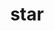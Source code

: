 ---
title: "star"
layout: cache
categories: [package, develop]
meta: {"versions": ["2.7.11a"], "compilers": ["gcc@=7.3.1"], "oss": ["amzn2"], "platforms": ["linux"], "targets": ["aarch64", "neoverse_n1", "x86_64_v3"], "stacks": ["aws-isc", "aws-isc-aarch64", "root"], "num_specs": 6, "num_specs_by_stack": {"aws-isc-aarch64": 4, "root": 6, "aws-isc": 2}}
spec_details: [{"hash": "ra45vdam4l64sffk23batt4rwbtihuzg", "compiler": "gcc@=7.3.1", "versions": ["2.7.11a"], "os": "amzn2", "platform": "linux", "target": "aarch64", "variants": ["build_system=makefile"], "stacks": ["aws-isc-aarch64", "root"], "size": "-", "tarball": "https://binaries.spack.io/develop/build_cache/linux-amzn2-aarch64/gcc-7.3.1/star-2.7.11a/linux-amzn2-aarch64-gcc-7.3.1-star-2.7.11a-ra45vdam4l64sffk23batt4rwbtihuzg.spack"}, {"hash": "zauvr7qszoblh4nhd6bpguzyspyt2ydq", "compiler": "gcc@=7.3.1", "versions": ["2.7.11a"], "os": "amzn2", "platform": "linux", "target": "aarch64", "variants": ["build_system=makefile"], "stacks": ["aws-isc-aarch64", "root"], "size": "-", "tarball": "https://binaries.spack.io/develop/build_cache/linux-amzn2-aarch64/gcc-7.3.1/star-2.7.11a/linux-amzn2-aarch64-gcc-7.3.1-star-2.7.11a-zauvr7qszoblh4nhd6bpguzyspyt2ydq.spack"}, {"hash": "lju3pnb3fufkznt6lnkhdrevkppsdbmk", "compiler": "gcc@=7.3.1", "versions": ["2.7.11a"], "os": "amzn2", "platform": "linux", "target": "neoverse_n1", "variants": ["build_system=makefile"], "stacks": ["aws-isc-aarch64", "root"], "size": "-", "tarball": "https://binaries.spack.io/develop/build_cache/linux-amzn2-neoverse_n1/gcc-7.3.1/star-2.7.11a/linux-amzn2-neoverse_n1-gcc-7.3.1-star-2.7.11a-lju3pnb3fufkznt6lnkhdrevkppsdbmk.spack"}, {"hash": "zztnpbc6shepfm3egiliooybkihvufzp", "compiler": "gcc@=7.3.1", "versions": ["2.7.11a"], "os": "amzn2", "platform": "linux", "target": "neoverse_n1", "variants": ["build_system=makefile"], "stacks": ["aws-isc-aarch64", "root"], "size": "-", "tarball": "https://binaries.spack.io/develop/build_cache/linux-amzn2-neoverse_n1/gcc-7.3.1/star-2.7.11a/linux-amzn2-neoverse_n1-gcc-7.3.1-star-2.7.11a-zztnpbc6shepfm3egiliooybkihvufzp.spack"}, {"hash": "gh2khv7l62autgkp2x7tacazbznq6lyq", "compiler": "gcc@=7.3.1", "versions": ["2.7.11a"], "os": "amzn2", "platform": "linux", "target": "x86_64_v3", "variants": ["build_system=makefile"], "stacks": ["root", "aws-isc"], "size": "-", "tarball": "https://binaries.spack.io/develop/build_cache/linux-amzn2-x86_64_v3/gcc-7.3.1/star-2.7.11a/linux-amzn2-x86_64_v3-gcc-7.3.1-star-2.7.11a-gh2khv7l62autgkp2x7tacazbznq6lyq.spack"}, {"hash": "izquk3pxw4mtuzmmsw36nxqhbpy773j4", "compiler": "gcc@=7.3.1", "versions": ["2.7.11a"], "os": "amzn2", "platform": "linux", "target": "x86_64_v3", "variants": ["build_system=makefile"], "stacks": ["root", "aws-isc"], "size": "-", "tarball": "https://binaries.spack.io/develop/build_cache/linux-amzn2-x86_64_v3/gcc-7.3.1/star-2.7.11a/linux-amzn2-x86_64_v3-gcc-7.3.1-star-2.7.11a-izquk3pxw4mtuzmmsw36nxqhbpy773j4.spack"}]
---
